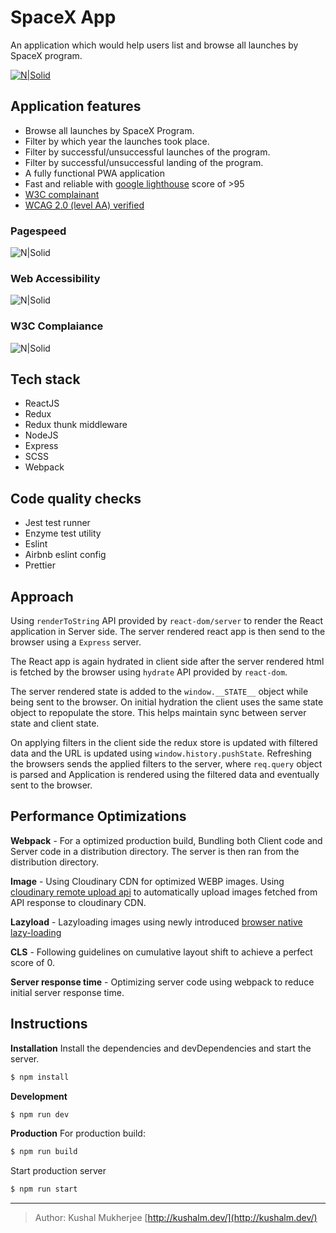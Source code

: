 # SpaceX App 

An application which would help users list and browse all launches by SpaceX program.

[![N|Solid](https://spacex-launch-programs-kushal.herokuapp.com/assets/android-icon-96x96.png)](https://spacex-launch-programs-kushal.herokuapp.com/)

## Application features
- Browse all launches by SpaceX Program.
- Filter by which year the launches took place.
- Filter by successful/unsuccessful launches of the program.
- Filter by successful/unsuccessful landing of the program.
- A fully functional PWA application
- Fast and reliable with [google lighthouse](https://developers.google.com/speed/pagespeed/insights/?url=https%3A%2F%2Fspacex-launch-programs-kushal.herokuapp.com%2F) score of >95
- [W3C complainant](https://validator.w3.org/nu/?doc=https%3A%2F%2Fspacex-launch-programs-kushal.herokuapp.com%2F)
- [WCAG 2.0 (level AA) verified](https://achecker.ca/checker/index.php)
 
### Pagespeed

![N|Solid](https://res.cloudinary.com/doxldod5y/image/upload/v1600639615/spacex/pagespeed_mobile_d7xk2i.png)

### Web Accessibility

![N|Solid](https://res.cloudinary.com/doxldod5y/image/upload/v1600640025/spacex/accessibility_boti0e.png)

### W3C Complaiance

![N|Solid](https://res.cloudinary.com/doxldod5y/image/upload/v1600640191/spacex/w3c_wd7nar.png)

## Tech stack

- ReactJS
- Redux
- Redux thunk middleware
- NodeJS
- Express
- SCSS
- Webpack

## Code quality checks
- Jest test runner
- Enzyme test utility
- Eslint
- Airbnb eslint config
- Prettier

## Approach

Using `renderToString` API provided by `react-dom/server` to render the React application in Server side. The server rendered react app is then send to the browser using a `Express` server.

The React app is again hydrated in client side after the server rendered html is fetched by the browser using `hydrate` API provided by `react-dom`.

The server rendered state is added to the `window.__STATE__` object while being sent to the browser. On initial hydration the client uses the same state object to repopulate the store. This helps maintain sync between server state and client state.

On applying filters in the client side the redux store is updated with filtered data and the URL is updated using `window.history.pushState`. Refreshing the browsers sends the applied filters to the server, where `req.query` object is parsed and Application is rendered using the filtered data and eventually sent to the browser.

## Performance Optimizations

**Webpack** - For a optimized production build, Bundling both Client code and Server code in a distribution directory. The server is then ran from the distribution directory.

**Image** -  Using Cloudinary CDN for optimized WEBP images. Using[ cloudinary remote upload api](https://cloudinary.com/documentation/fetch_remote_images#auto_upload_remote_resources) to automatically upload images fetched from API response to cloudinary CDN.

**Lazyload** - Lazyloading images using newly introduced [browser native lazy-loading](https://web.dev/native-lazy-loading/)

**CLS** - Following guidelines on cumulative layout shift to achieve a perfect score of 0.

**Server response time** - Optimizing server code using webpack to reduce initial server response time.

## Instructions

**Installation**
Install the dependencies and devDependencies and start the server.
```sh
$ npm install
```

**Development**
```sh
$ npm run dev
```

**Production**
For production build:
```sh
$ npm run build
```
Start production server
```sh
$ npm run start
```

---

> Author: Kushal Mukherjee
> [http://kushalm.dev/](http://kushalm.dev/)


